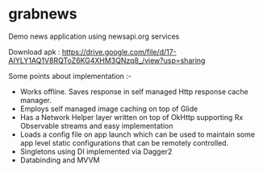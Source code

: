 # grabnews
Demo news application using newsapi.org services

Download apk : https://drive.google.com/file/d/17-AIYLY1AQ1V8RQToZ6KG4XHM3QNzq8_/view?usp=sharing

Some points about implementation :-
- Works offline. Saves response in self managed Http response cache manager.
- Employs self managed image caching on top of Glide
- Has a Network Helper layer written on top of OkHttp supporting Rx Observable streams and easy implementation
- Loads a config file on app launch which can be used to maintain some app level static configurations that can be remotely controlled.
- Singletons using DI implemented via Dagger2
- Databinding and MVVM
